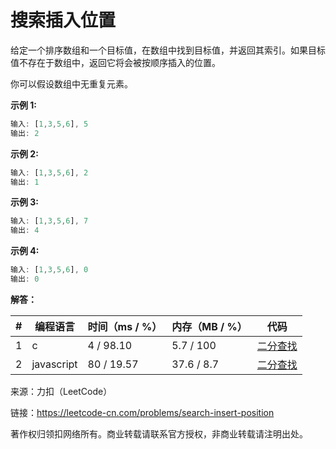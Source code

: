 # 搜索插入位置

给定一个排序数组和一个目标值，在数组中找到目标值，并返回其索引。如果目标值不存在于数组中，返回它将会被按顺序插入的位置。

你可以假设数组中无重复元素。

**示例 1:**

``` javascript
输入: [1,3,5,6], 5
输出: 2
```

**示例 2:**

``` javascript
输入: [1,3,5,6], 2
输出: 1
```

**示例 3:**

``` javascript
输入: [1,3,5,6], 7
输出: 4
```

**示例 4:**

``` javascript
输入: [1,3,5,6], 0
输出: 0
```

**解答：**

**#**|**编程语言**|**时间（ms / %）**|**内存（MB / %）**|**代码**
--|--|--|--|--
1|c|4 / 98.10|5.7 / 100|[二分查找](./c/ac_v1.c)
2|javascript|80 / 19.57|37.6 / 8.7|[二分查找](./javascript/ac_v1.js)

来源：力扣（LeetCode）

链接：https://leetcode-cn.com/problems/search-insert-position

著作权归领扣网络所有。商业转载请联系官方授权，非商业转载请注明出处。
